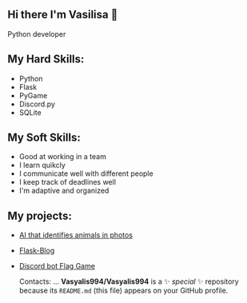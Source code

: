 ## Hi there I'm Vasilisa 👋
Python developer

## My Hard Skills:
- Python
- Flask
- PyGame
- Discord.py
- SQLite

## My Soft Skills:
- Good at working in a team
- I learn quikcly
- I communicate well with different people
- I keep track of deadlines well
- I'm adaptive and organized

## My projects:
- [AI that identifies animals in photos](https://github.com/Vasyalis994/First)
- [Flask-Blog](https://github.com/Vasyalis994/Flask-Blog)
- [Discord bot Flag Game](https://github.com/Vasyalis994/Platform-Game)

  Contacts: ...
**Vasyalis994/Vasyalis994** is a ✨ _special_ ✨ repository because its `README.md` (this file) appears on your GitHub profile.


